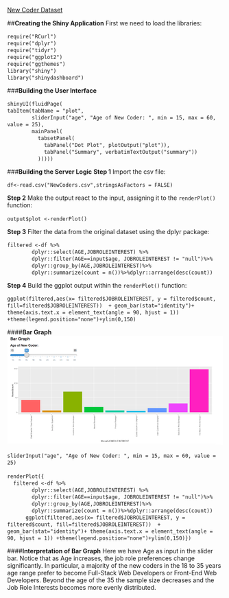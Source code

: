 [New Coder Dataset](https://www.kaggle.com/freecodecamp/2016-new-coder-survey-)

##**Creating the Shiny Application**
First we need to load the libraries:
```{r message=FALSE, warning=FALSE}
require("RCurl")
require("dplyr")
require("tidyr")
require("ggplot2")
require("ggthemes")
library("shiny")
library("shinydashboard")
```

###**Building the User Interface**
```{r, eval=FALSE}
shinyUI(fluidPage(
tabItem(tabName = "plot",
        sliderInput("age", "Age of New Coder: ", min = 15, max = 60, value = 25),
        mainPanel(
          tabsetPanel(
            tabPanel("Dot Plot", plotOutput("plot")), 
            tabPanel("Summary", verbatimTextOutput("summary"))
          )))))
```


###**Building the Server Logic**
**Step 1** Import the csv file: 
```{r}
df<-read.csv("NewCoders.csv",stringsAsFactors = FALSE)
```

**Step 2** Make the output react to the input, assigning it to the ```renderPlot()``` function: 

```output$plot <-renderPlot()```

**Step 3** Filter the data from the original dataset using the dplyr package:

```{r, eval=FALSE}
filtered <-df %>%
        dplyr::select(AGE,JOBROLEINTEREST) %>%
        dplyr::filter(AGE==input$age, JOBROLEINTEREST != "null")%>%
        dplyr::group_by(AGE,JOBROLEINTEREST)%>%
        dplyr::summarize(count = n())%>%dplyr::arrange(desc(count))
```
 
**Step 4** Build the ggplot output within the ```renderPlot()``` function:


```{r, eval=FALSE}
ggplot(filtered,aes(x= filtered$JOBROLEINTEREST, y = filtered$count, fill=filtered$JOBROLEINTEREST))  + geom_bar(stat="identity")+ theme(axis.text.x = element_text(angle = 90, hjust = 1)) +theme(legend.position="none")+ylim(0,150)

```

####**Bar Graph**
![](shiny_bargraph.png)
```{r, echo = FALSE, eval=FALSE}
sliderInput("age", "Age of New Coder: ", min = 15, max = 60, value = 25)

renderPlot({
  filtered <-df %>%
        dplyr::select(AGE,JOBROLEINTEREST) %>%
        dplyr::filter(AGE==input$age, JOBROLEINTEREST != "null")%>%
        dplyr::group_by(AGE,JOBROLEINTEREST)%>%
        dplyr::summarize(count = n())%>%dplyr::arrange(desc(count))
      ggplot(filtered,aes(x= filtered$JOBROLEINTEREST, y = filtered$count, fill=filtered$JOBROLEINTEREST))  + geom_bar(stat="identity")+ theme(axis.text.x = element_text(angle = 90, hjust = 1)) +theme(legend.position="none")+ylim(0,150)})

```

####**Interpretation of Bar Graph**
Here we have Age as input in the slider bar. Notice that as Age increases, the job role preferences change significantly. In particular, a majority of the new coders in the 18 to 35 years age range prefer to become Full-Stack Web Developers or Front-End Web Developers. Beyond the age of the 35 the sample size decreases and the Job Role Interests becomes more evenly distributed.
